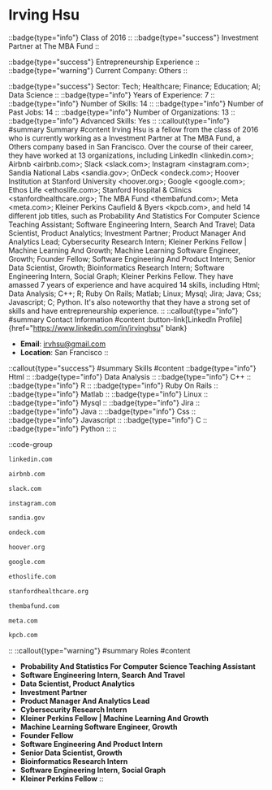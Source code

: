 # Irving Hsu
::badge{type="info"}
Class of 2016
::
::badge{type="success"}
Investment Partner at The MBA Fund
::

::badge{type="success"}
Entrepreneurship Experience
::
::badge{type="warning"}
Current Company: Others
::

::badge{type="success"}
Sector: Tech; Healthcare; Finance; Education; AI; Data Science
::
::badge{type="info"}
Years of Experience: 7
::
::badge{type="info"}
Number of Skills: 14
::
::badge{type="info"}
Number of Past Jobs: 14
::
::badge{type="info"}
Number of Organizations: 13
::
::badge{type="info"}
Advanced Skills: Yes
::
::callout{type="info"}
#summary
Summary
#content
Irving Hsu is a fellow from the class of 2016 who is currently working as a Investment Partner at The MBA Fund, a Others company based in San Francisco. Over the course of their career, they have worked at 13 organizations, including LinkedIn <linkedin.com>; Airbnb <airbnb.com>; Slack <slack.com>; Instagram <instagram.com>; Sandia National Labs <sandia.gov>; OnDeck <ondeck.com>; Hoover Institution at Stanford University <hoover.org>; Google <google.com>; Ethos Life <ethoslife.com>; Stanford Hospital & Clinics <stanfordhealthcare.org>; The MBA Fund <thembafund.com>; Meta <meta.com>; Kleiner Perkins Caufield & Byers <kpcb.com>, and held 14 different job titles, such as Probability And Statistics For Computer Science Teaching Assistant; Software Engineering Intern, Search And Travel; Data Scientist, Product Analytics; Investment Partner; Product Manager And Analytics Lead; Cybersecurity Research Intern; Kleiner Perkins Fellow | Machine Learning And Growth; Machine Learning Software Engineer, Growth; Founder Fellow; Software Engineering And Product Intern; Senior Data Scientist, Growth; Bioinformatics Research Intern; Software Engineering Intern, Social Graph; Kleiner Perkins Fellow. They have amassed 7 years of experience and have acquired 14 skills, including Html; Data Analysis; C++; R; Ruby On Rails; Matlab; Linux; Mysql; Jira; Java; Css; Javascript; C; Python. It's also noteworthy that they have a strong set of skills and have entrepreneurship experience.
::
::callout{type="info"}
#summary
Contact Information
#content
:button-link[LinkedIn Profile]{href="https://www.linkedin.com/in/irvinghsu" blank}
- **Email**: irvhsu@gmail.com
- **Location**: San Francisco
::

::callout{type="success"}
#summary
Skills
#content
::badge{type="info"}
Html
::
::badge{type="info"}
Data Analysis
::
::badge{type="info"}
C++
::
::badge{type="info"}
R
::
::badge{type="info"}
Ruby On Rails
::
::badge{type="info"}
Matlab
::
::badge{type="info"}
Linux
::
::badge{type="info"}
Mysql
::
::badge{type="info"}
Jira
::
::badge{type="info"}
Java
::
::badge{type="info"}
Css
::
::badge{type="info"}
Javascript
::
::badge{type="info"}
C
::
::badge{type="info"}
Python
::
::

::code-group
```bash [LinkedIn]
linkedin.com
```
```bash [Airbnb]
airbnb.com
```
```bash [Slack]
slack.com
```
```bash [Instagram]
instagram.com
```
```bash [Sandia National Labs]
sandia.gov
```
```bash [OnDeck]
ondeck.com
```
```bash [Hoover Institution at Stanford University]
hoover.org
```
```bash [Google]
google.com
```
```bash [Ethos Life]
ethoslife.com
```
```bash [Stanford Hospital & Clinics]
stanfordhealthcare.org
```
```bash [The MBA Fund]
thembafund.com
```
```bash [Meta]
meta.com
```
```bash [Kleiner Perkins Caufield & Byers]
kpcb.com
```
::
::callout{type="warning"}
#summary
Roles
#content
- **Probability And Statistics For Computer Science Teaching Assistant**
- **Software Engineering Intern, Search And Travel**
- **Data Scientist, Product Analytics**
- **Investment Partner**
- **Product Manager And Analytics Lead**
- **Cybersecurity Research Intern**
- **Kleiner Perkins Fellow | Machine Learning And Growth**
- **Machine Learning Software Engineer, Growth**
- **Founder Fellow**
- **Software Engineering And Product Intern**
- **Senior Data Scientist, Growth**
- **Bioinformatics Research Intern**
- **Software Engineering Intern, Social Graph**
- **Kleiner Perkins Fellow**
::

